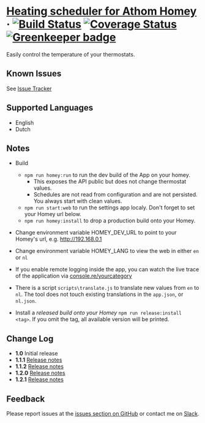 # [Heating scheduler for Athom Homey](https://homey-heating.mskg.app) &middot; [![Build Status](https://travis-ci.com/mskg/homey-heating.svg?branch=master)](https://travis-ci.com/mskg/homey-heating) [![Coverage Status](https://coveralls.io/repos/github/mskg/homey-heating/badge.svg?branch=master)](https://coveralls.io/github/mskg/homey-heating?branch=master) [![Greenkeeper badge](https://badges.greenkeeper.io/mskg/homey-heating.svg)](https://greenkeeper.io/)

Easily control the temperature of your thermostats.

## Known Issues
See [Issue Tracker](https://github.com/mskg/homey-heating/issues)

## Supported Languages

* English
* Dutch

## Notes
* Build
  * `npm run homey:run` to run the dev build of the App on your homey.
    * This exposes the API public but does not change thermostat values.
    * Schedules are not read from configuration and are not persisted. You always start with clean values.
  * `npm run start:web` to run the settings app localy. Don't forget to set your Homey url below.
  * `npm run homey:install` to drop a production build onto your Homey.

* Change environment variable HOMEY_DEV_URL to point to your Homey's url, e.g. http://192.168.0.1
* Change environment variable HOMEY_LANG to view the web in either `en` or `nl`

* If you enable remote logging inside the app, you can watch the live trace of the application via [console.re/yourcategory](console.re)

* There is a script `scripts\translate.js` to translate new values from `en` to `nl`. The tool does not touch existing translations in the `app.json`, or `nl.json`.

* Install a *released build onto your Homey* `npm run release:install <tag>`. If you omit the tag, all available version will be printed.

## Change Log
* **1.0** Initial release
* **1.1.1** [Release notes](docs/releasenotes/v01-01.md)
* **1.1.2** [Release notes](docs/releasenotes/v01-01-02.md)
* **1.2.0** [Release notes](docs/releasenotes/v01-02-00.md)
* **1.2.1** [Release notes](docs/releasenotes/v01-02-01.md)

## Feedback

Please report issues at the [issues section on GitHub](https://github.com/mskg/homey-heating/issues) or contact me on [Slack](https://athomcommunity.slack.com/team/mskg).
